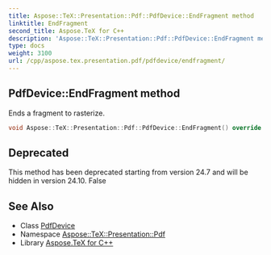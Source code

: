 ```yaml
---
title: Aspose::TeX::Presentation::Pdf::PdfDevice::EndFragment method
linktitle: EndFragment
second_title: Aspose.TeX for C++
description: 'Aspose::TeX::Presentation::Pdf::PdfDevice::EndFragment method. Ends a fragment to rasterize in C++.'
type: docs
weight: 3100
url: /cpp/aspose.tex.presentation.pdf/pdfdevice/endfragment/
---
```

## PdfDevice::EndFragment method


Ends a fragment to rasterize.

```cpp
void Aspose::TeX::Presentation::Pdf::PdfDevice::EndFragment() override
```


## Deprecated
This method has been deprecated starting from version 24.7 and will be hidden in version 24.10. False 

## See Also

* Class [PdfDevice](../)
* Namespace [Aspose::TeX::Presentation::Pdf](../../)
* Library [Aspose.TeX for C++](../../../)
